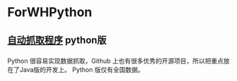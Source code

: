 # ForWHPython

## [自动抓取程序](https://github.com/lsldragon/ForWuHanAndEveryone) python版

### 
Python 很容易实现数据抓取，Github 上也有很多优秀的开源项目，所以把重点放在了Java版的开发上。
Python 版仅有全国数据。

